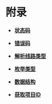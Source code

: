 # 附录<a name="dns_api_80000"></a>

-   **[状态码](状态码.md)**  

-   **[错误码](错误码.md)**  

-   **[解析线路类型](解析线路类型.md)**  

-   **[枚举类型](枚举类型.md)**  

-   **[数据结构](数据结构.md)**  

-   **[获取项目ID](获取项目ID.md)**  


